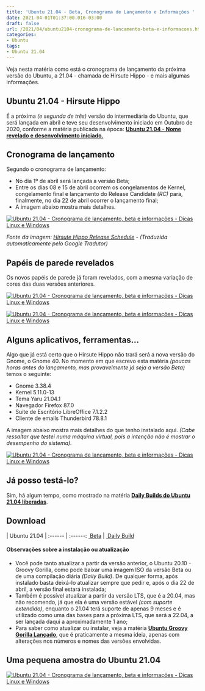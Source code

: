```yaml
---
title: 'Ubuntu 21.04 - Beta, Cronograma de Lançamento e Informações '
date: 2021-04-01T01:37:00.016-03:00
draft: false
url: /2021/04/ubuntu2104-cronograma-de-lancamento-beta-e-informacoes.html
categories:
- Ubuntu
tags: 
- Ubuntu 21.04
---
```



Veja nesta matéria como está o cronograma de lançamento da próxima versão do Ubuntu, a 21.04 - chamada de Hirsute Hippo - e mais algumas informações.
 
<!--more-->

## Ubuntu 21.04 - Hirsute Hippo

  
É a próxima _(e segunda de três)_ versão do intermediária do Ubuntu, que será lançada em abril e teve seu desenvolvimento iniciado em Outubro de 2020, conforme a matéria publicada na época: [**Ubuntu 21.04 - Nome revelado e desenvolvimento iniciado.**](https://info.wsouza.com.br/2020/10/ubuntu2104-nome-revelado-e-desenvolvimento-iniciado.html)  
  

## Cronograma de lançamento

  
Segundo o cronograma de lançamento:

*   No dia 1º de abril será lançada a versão Beta;
*   Entre os dias 08 e 15 de abril ocorrem os congelamentos de Kernel, congelamento final e lançamento do Release Candidate _(RC)_ para, finalmente, no dia 22 de abril ocorrer o lançamento final;
*   A imagem abaixo mostra mais detalhes.
  

[![Ubuntu 21.04 - Cronograma de lançamento, beta e informações  - Dicas Linux e Windows](https://1.bp.blogspot.com/-K_1IMBEnJsA/YGUpJDPj-kI/AAAAAAAAR68/KrjXE9AdnsAkYLRBI1lcYfDr00QXMNbTwCNcBGAsYHQ/s600/Hirsute_1.png "Ubuntu 21.04 - Cronograma de lançamento, beta e informações  - Dicas Linux e Windows")](https://1.bp.blogspot.com/-K_1IMBEnJsA/YGUpJDPj-kI/AAAAAAAAR68/KrjXE9AdnsAkYLRBI1lcYfDr00QXMNbTwCNcBGAsYHQ/s822/Hirsute_1.png)

_Fonte da imagem: [Hirsute Hippo Release Schedule](https://discourse.ubuntu.com/t/hirsute-hippo-release-schedule/18539) - (Traduzida automaticamente pelo Google Tradutor)_  
  

## Papéis de parede revelados

  
Os novos papéis de parede já foram revelados, com a mesma variação de cores das duas versões anteriores.  
  

[![Ubuntu 21.04 - Cronograma de lançamento, beta e informações  - Dicas Linux e Windows](https://1.bp.blogspot.com/-i5tCqw8Bcx0/YGVJYWsl9NI/AAAAAAAAR7Q/6hlOg8FTPccXrkAiwgUWV5lz351d4ViMQCNcBGAsYHQ/s600/Back_Hirsute_1.png "Ubuntu 21.04 - Cronograma de lançamento, beta e informações  - Dicas Linux e Windows")](https://1.bp.blogspot.com/-i5tCqw8Bcx0/YGVJYWsl9NI/AAAAAAAAR7Q/6hlOg8FTPccXrkAiwgUWV5lz351d4ViMQCNcBGAsYHQ/s2048/Back_Hirsute_1.png)

[![Ubuntu 21.04 - Cronograma de lançamento, beta e informações  - Dicas Linux e Windows](https://1.bp.blogspot.com/-AaBgz9B8iCs/YGVJYOkLSEI/AAAAAAAAR7M/4KHHT3WVfyQ5F7hup90fw2PdtcEn5D3RACNcBGAsYHQ/s600/Back_Hirsute_2.png "Ubuntu 21.04 - Cronograma de lançamento, beta e informações  - Dicas Linux e Windows")](https://1.bp.blogspot.com/-AaBgz9B8iCs/YGVJYOkLSEI/AAAAAAAAR7M/4KHHT3WVfyQ5F7hup90fw2PdtcEn5D3RACNcBGAsYHQ/s2048/Back_Hirsute_2.png)

  

## Alguns aplicativos, ferramentas...

  
Algo que já está certo que o Hirsute Hippo não trará será a nova versão do Gnome, o Gnome 40. No momento em que escrevo esta matéria _(poucas horas antes do lançamento, mas provavelmente já seja a versão Beta)_ temos o seguinte:  

*   Gnome 3.38.4
*   Kernel 5.11.0-13
*   Tema Yaru 21.04.1
*   Navegador Firefox 87.0
*   Suíte de Escritório LibreOffice 7.1.2.2
*   Cliente de emails Thunderbird 78.8.1

  
A imagem abaixo mostra mais detalhes do que tenho instalado aqui. _(Cabe ressaltar que testei numa máquina virtual, pois a intenção não é mostrar o desempenho do sistema)._  
  

[![Ubuntu 21.04 - Cronograma de lançamento, beta e informações  - Dicas Linux e Windows](https://1.bp.blogspot.com/-8yLEk04S48o/YGU4MRQdlxI/AAAAAAAAR7E/r1Dz1fu-1qQp2uQOwhBAa169dpg0IeA0wCNcBGAsYHQ/s600/Hirsute_2.png "Ubuntu 21.04 - Cronograma de lançamento, beta e informações  - Dicas Linux e Windows")](https://1.bp.blogspot.com/-8yLEk04S48o/YGU4MRQdlxI/AAAAAAAAR7E/r1Dz1fu-1qQp2uQOwhBAa169dpg0IeA0wCNcBGAsYHQ/s873/Hirsute_2.png)

  

## Já posso testá-lo?

  
Sim, há algum tempo, como mostrado na matéria [**Daily Builds do Ubuntu 21.04 liberadas**](https://info.wsouza.com.br/2020/11/daily-builds-do-ubuntu-2104-liberadas.html).  
  

## Download

| Ubuntu 21.04 |
:------ | :------:
[ Beta](https://releases.ubuntu.com/21.04/ubuntu-21.04-beta-desktop-amd64.iso) | [ Daily Build](https://cdimage.ubuntu.com/daily-live/current/hirsute-desktop-amd64.iso)


#### Observações sobre a instalação ou atualização

*   Você pode tanto atualizar a partir da versão anterior, o Ubuntu 20.10 - Groovy Gorilla, como pode baixar uma imagem ISO da versão Beta ou de uma compilação diária _(Daily Build)_. De qualquer forma, após instalado basta deixá-lo atualizar sempre que pedir e, após o dia 22 de abril, a versão final estará instalada;
*   Também é possível atualizar a partir da versão LTS, que é a 20.04, mas não recomendo, já que ela é uma versão estável _(com suporte extendido)_, enquanto o 21.04 terá suporte de apenas 9 meses e é utilizado como uma das bases para a próxima LTS, que será a 22.04, a ser lançada daqui a aproximadamente 1 ano;
*   Para saber como atualizar ou instalar, veja a matéria [**Ubuntu Groovy Gorilla Lançado**](https://info.wsouza.com.br/2020/10/ubuntu-groovy-gorilla-lancado.html), que é praticamente a mesma ideia, apenas com alterações nos números e nomes das versões envolvidas.
  
## Uma pequena amostra do Ubuntu 21.04

[![Ubuntu 21.04 - Cronograma de lançamento, beta e informações  - Dicas Linux e Windows](https://1.bp.blogspot.com/-l3NbnCp6kKw/YGVNTF6mKwI/AAAAAAAAR7k/9hoJu-cIlMgkZbtACepLsfmmGPuibOFVgCNcBGAsYHQ/s600/Hirsute_Gif.gif "Ubuntu 21.04 - Cronograma de lançamento, beta e informações  - Dicas Linux e Windows")](https://1.bp.blogspot.com/-l3NbnCp6kKw/YGVNTF6mKwI/AAAAAAAAR7k/9hoJu-cIlMgkZbtACepLsfmmGPuibOFVgCNcBGAsYHQ/s1306/Hirsute_Gif.gif)
